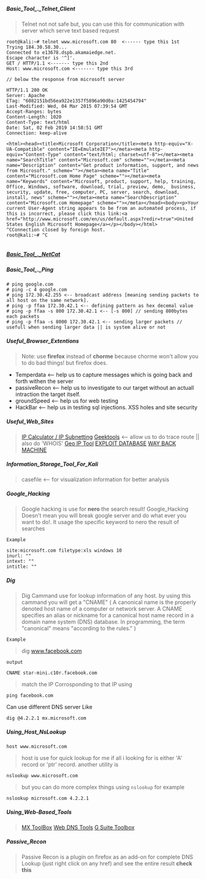 ##### Basic_Tool_._Telnet_Client

> Telnet not not safe but, you can use this for communication with server which serve text based request

```
root@kali:~# telnet www.microsoft.com 80  <------ type this 1st
Trying 184.30.58.30...
Connected to e13678.dspb.akamaiedge.net.
Escape character is '^]'.
GET / HTTP/1.1 <------- type this 2nd
Host: www.microsoft.com <------- type this 3rd

// below the response from microsoft server

HTTP/1.1 200 OK
Server: Apache
ETag: "6082151bd56ea922e1357f5896a90d0a:1425454794"
Last-Modified: Wed, 04 Mar 2015 07:39:54 GMT
Accept-Ranges: bytes
Content-Length: 1020
Content-Type: text/html
Date: Sat, 02 Feb 2019 14:58:51 GMT
Connection: keep-alive

<html><head><title>Microsoft Corporation</title><meta http-equiv="X-UA-Compatible" content="IE=EmulateIE7"></meta><meta http-equiv="Content-Type" content="text/html; charset=utf-8"></meta><meta name="SearchTitle" content="Microsoft.com" scheme=""></meta><meta name="Description" content="Get product information, support, and news from Microsoft." scheme=""></meta><meta name="Title" content="Microsoft.com Home Page" scheme=""></meta><meta name="Keywords" content="Microsoft, product, support, help, training, Office, Windows, software, download, trial, preview, demo,  business, security, update, free, computer, PC, server, search, download, install, news" scheme=""></meta><meta name="SearchDescription" content="Microsoft.com Homepage" scheme=""></meta></head><body><p>Your current User-Agent string appears to be from an automated process, if this is incorrect, please click this link:<a href="http://www.microsoft.com/en/us/default.aspx?redir=true">United States English Microsoft Homepage</a></p></body></html>
^CConnection closed by foreign host.
root@kali:~# ^C


```

##### [Basic_Tool_._NetCat](https://null-byte.wonderhowto.com/how-to/hack-like-pro-use-netcat-swiss-army-knife-hacking-tools-0148657/)

##### Basic_Tool_._Ping

```
# ping google.com
# ping -c 4 google.com
# ping 172.30.42.255 <-- broadcast address [meaning sending packets to all host on the same network].
# ping -p ffaa 172.30.42.1 <-- defining pattern as hex decemal value
# ping -p ffaa -s 800 172.30.42.1 <-- [-s 800] // sending 800bytes each packets
# ping -p ffaa -s 8000 172.30.42.1 <-- sending larger packets // usefull when sending larger data || is system alive or not
```

##### Useful_Browser_Extentions

> Note: use **firefox** instead of **chorme** because chorme won't allow you to do bad things! but firefox does.

- Temperdata <-- help us to capture messages which is going back and forth withen the server
- passiveRecon <-- help us to investigate to our target without an actuall intraction the target itself.
- groundSpeed <-- help us for web testing
- HackBar <-- help us in testing sql injections. XSS holes and site security

##### Useful_Web_Sites

> [IP Calculator / IP Subnetting](http://jodies.de/ipcalc)
> [Geektools](http://www.geektools.com/) <-- allow us to do trace route || also do 'WHOIS'
> [Geo IP Tool](https://geoiptool.com/)
> [EXPLOIT DATABASE](https://www.exploit-db.com/)
> [WAY BACK MACHINE](https://archive.org/web/)

##### Information_Storage_Tool_For_Kali

> casefile <-- for visualization information for better analysis

##### Google_Hacking

> Google hacking is use for **nero** the search result! Google_Hacking Doesn't mean you will break google server and do what ever you want to do!. It usage the specific keyword to nero the result of searches

``Example``

```
site:microsoft.com filetype:xls windows 10
inurl: ""
intext: ""
intitle: ""
```

##### Dig

> Dig Cammand use for lookup information of any host. by using this cammand you will get a "CNAME" (
  A canonical name is the properly denoted host name of a computer or network server. A CNAME specifies an alias or nickname for a canonical host name record in a domain name system (DNS) database. In programming, the term "canonical" means "according to the rules."
)

``Example``

> dig www.facebook.com

``output``

```
CNAME star-mini.c10r.facebook.com 
```

> match the IP Corrosponding to that IP using

``
ping facebook.com
``

Can use different DNS server Like

```
dig @4.2.2.1 mx.microsoft.com
```

##### Using_Host_NsLookup

`` host www.microsoft.com ``

> host is use for quick lookup for me if all i looking for is either 'A' record or 'ptr' record. another utility is

``nslookup www.microsoft.com``

> but you can do more complex things using ``nslookup`` for example

```
nslookup microsoft.com 4.2.2.1
```

##### Using_Web-Based_Tools

> [MX ToolBox](https://mxtoolbox.com/)
> [Web DNS Tools](http://www.webdnstools.com/dnstools/dns-lookup)
> [G Suite Toolbox](https://toolbox.googleapps.com/apps/main/)

##### Passive_Recon

> Passive Recon is a plugin on firefox as an add-on for complete DNS Lookup (just right click on any href) and see the entire result **check this**
